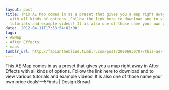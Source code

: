 ```yaml
---
layout: post
title: This AE Map comes in as a preset that gives you a map right away in After Effects
  with all kinds of options. Follow the link here to download and to view various
  tutorials and example videos! It is also one of those name your own price deals!
date: '2012-04-11T17:53:54+02:00'
tags:
- AEMap
- After Effects
- maps
tumblr_url: http://fabiantheblind.tumblr.com/post/20906930707/this-ae-map-comes-in-as-a-preset-that-gives-you-a
---
```

This AE Map comes in as a preset that gives you a map right away in After Effects with all kinds of options. Follow the link here to download and to view various tutorials and example videos! It is also one of those name your own price deals!—5Finds | Design Bread

